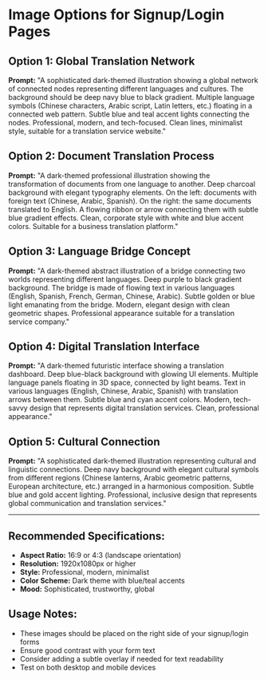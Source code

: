 # Image Options for Signup/Login Pages

## Option 1: Global Translation Network
**Prompt:** "A sophisticated dark-themed illustration showing a global network of connected nodes representing different languages and cultures. The background should be deep navy blue to black gradient. Multiple language symbols (Chinese characters, Arabic script, Latin letters, etc.) floating in a connected web pattern. Subtle blue and teal accent lights connecting the nodes. Professional, modern, and tech-focused. Clean lines, minimalist style, suitable for a translation service website."

## Option 2: Document Translation Process
**Prompt:** "A dark-themed professional illustration showing the transformation of documents from one language to another. Deep charcoal background with elegant typography elements. On the left: documents with foreign text (Chinese, Arabic, Spanish). On the right: the same documents translated to English. A flowing ribbon or arrow connecting them with subtle blue gradient effects. Clean, corporate style with white and blue accent colors. Suitable for a business translation platform."

## Option 3: Language Bridge Concept
**Prompt:** "A dark-themed abstract illustration of a bridge connecting two worlds representing different languages. Deep purple to black gradient background. The bridge is made of flowing text in various languages (English, Spanish, French, German, Chinese, Arabic). Subtle golden or blue light emanating from the bridge. Modern, elegant design with clean geometric shapes. Professional appearance suitable for a translation service company."

## Option 4: Digital Translation Interface
**Prompt:** "A dark-themed futuristic interface showing a translation dashboard. Deep blue-black background with glowing UI elements. Multiple language panels floating in 3D space, connected by light beams. Text in various languages (English, Chinese, Arabic, Spanish) with translation arrows between them. Subtle blue and cyan accent colors. Modern, tech-savvy design that represents digital translation services. Clean, professional appearance."

## Option 5: Cultural Connection
**Prompt:** "A sophisticated dark-themed illustration representing cultural and linguistic connections. Deep navy background with elegant cultural symbols from different regions (Chinese lanterns, Arabic geometric patterns, European architecture, etc.) arranged in a harmonious composition. Subtle blue and gold accent lighting. Professional, inclusive design that represents global communication and translation services."

---

## Recommended Specifications:
- **Aspect Ratio:** 16:9 or 4:3 (landscape orientation)
- **Resolution:** 1920x1080px or higher
- **Style:** Professional, modern, minimalist
- **Color Scheme:** Dark theme with blue/teal accents
- **Mood:** Sophisticated, trustworthy, global

## Usage Notes:
- These images should be placed on the right side of your signup/login forms
- Ensure good contrast with your form text
- Consider adding a subtle overlay if needed for text readability
- Test on both desktop and mobile devices
